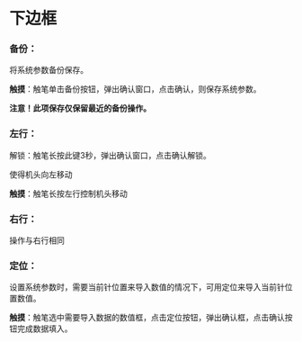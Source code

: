 # 下边框

### 备份：

将系统参数备份保存。

**触摸**：触笔单击备份按钮，弹出确认窗口，点击确认，则保存系统参数。

**注意！此项保存仅保留最近的备份操作。**

### 左行：

解锁：触笔长按此键3秒，弹出确认窗口，点击确认解锁。

使得机头向左移动

**触摸**：触笔长按左行控制机头移动

### 右行：

操作与右行相同

### 定位：

设置系统参数时，需要当前针位置来导入数值的情况下，可用定位来导入当前针位置数值。

**触摸**：触笔选中需要导入数据的数值框，点击定位按钮，弹出确认框，点击确认按钮完成数据填入。

